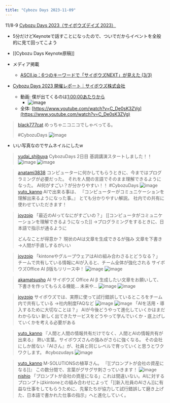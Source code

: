 ```yaml
---
title: "Cybozu Days 2023-11-09"
---
```


11/8-9 [Cybozu Days 2023（サイボウズデイズ 2023）](https://days.cybozu.co.jp/)
- 5分だけどKeynoteで話すことになったので、ついでだからイベントを全般的に見て回ってこよう
- [[Cybozu Days Keynote原稿]]
- メディア掲載
    - [ASCII.jp：6つのキーワードで「サイボウズNEXT」が見えた (3/3)](https://ascii.jp/elem/000/004/170/4170326/3/)

- [Cybozu Days 2023 開催レポート｜サイボウズ株式会社](https://event.cybozu.co.jp/-/cd2023report/)
    - 動画: 僕が出てくるのは[1:00:00あたりから](https://youtu.be/C_De0sK3ZVg?si=1E-Hz6c76AnURG3C&t=3602)
        - ![image](https://gyazo.com/f18a1a09b872b34aaba499a272a11a19/thumb/1000)
    - 全体: [https://www.youtube.com/watch?v=C_De0sK3ZVg](https://www.youtube.com/watch?v=C_De0sK3ZVg)






> [black777cat](https://twitter.com/black777cat/status/1722449855824715901/photo/1) めっちゃニコニコでしゃべってる。
>
>  #CybozuDays
>  ![image](https://gyazo.com/f19a2953157d12ec0bbbbc77ced05ba2/thumb/1000)
- いい写真なのでサムネイルにしたw

> [yudai_shibuya](https://twitter.com/yudai_shibuya/status/1722437104842727803/photo/1) CybozuDays 2日目
>  基調講演スタートしました！！
>  ![image](https://pbs.twimg.com/media/F-dTaCebwAAb9yS?format=jpg&name=medium#.png) ![image](https://pbs.twimg.com/media/F-dTaCgbIAAqEHs?format=jpg&name=900x900#.png)

> [anatami3838](https://twitter.com/anatami3838/status/1722449784227938657/photo/1) コンピューターに何かしてもらうときに、今まではプログラミングが必要だった。
>  それを人間の言語でそのまま理解できるようになった。
>  AI何がすごい？が分かりやすい！！
>  #CybozuDays
>  ![image](https://pbs.twimg.com/media/F-de8kUbAAAHEr7?format=jpg&name=medium#.png)
> [yuto_kanno](https://twitter.com/yuto_kanno/status/1722450217054969938/photo/1) AIで出来る事は、
>  『コンピューターがコミュニケーションを理解出来るようになった事。』
>  とても分かりやすい解説。
>  社内での共有に使わせていただきます！

> [joyzojp](https://twitter.com/joyzojp/status/1722449878293598676) 「最近のAIってなにがすごいの？」
>  [[コンピュータがコミュニケーションを理解できるようになった]]
>  →プログラミングをするときに、日本語で指示が通るように
>
>  どんなことが得意か？
>  現状のAIは文章を生成できるが強み
>  文章を下書き→人間が手直しするがいい

> [joyzojp](https://twitter.com/joyzojp/status/1722450436345741760/photo/1) 「kintoneやグループウェアはAIの組み合わさるとどうなる？」
>  チームで共有している情報にAIが入ると、チーム全体が強化される
>  サイボウズOffice AI β版もリリース中！
>  ![image](https://pbs.twimg.com/media/F-dfidCa4AAF7fH?format=jpg&name=900x900#.png) ![image](https://pbs.twimg.com/media/F-dfidqaIAARuoz?format=jpg&name=900x900#.png)

> [akamatsusho](https://twitter.com/akamatsusho/status/1722450650284613953/photo/1) AI
>  サイボウズ  Office AI β
>  生成したい文章をお願いして、下書きを作ってもらえる機能…
>  未来や…
>  ![image](https://pbs.twimg.com/media/F-dfu-jbQAAy0ag?format=jpg&name=900x900#.png) ![image](https://pbs.twimg.com/media/F-dfu-vbEAAAJb9?format=jpg&name=900x900#.png)

> [joyzojp](https://twitter.com/joyzojp/status/1722451443549168067) サイボウズでは、実際に使って試行錯誤しているところをチーム内で共有している
>  →社内制度FAQなど
>  ![image](https://pbs.twimg.com/media/F-dgdBfbcAAJhAK?format=jpg&name=900x900#.png) ![image](https://pbs.twimg.com/media/F-dgdBKaAAAro0s?format=jpg&name=900x900#.png)
> 「AIを活用・導入するために大切なことは？」
>  AIが今後どうやって進化していくかはまだわからない
>  新しく出てきたサービスをどうやって学んでいくか・底上げしていくかを考える必要がある

> [yuto_kanno](https://twitter.com/yuto_kanno/status/1722451406978949339/photo/1) 『人間と人間の情報共有だけでなく、人間とAIの情報共有が出来る』
>  熱い言葉。サイボウズさんの強みがさらに強くなる。
>  その会社にしか居ない『AIさん』が、社員と同じレベルで育っていくと思うとワクワクします。
>  #cybozudays
>  ![image](https://pbs.twimg.com/media/F-dga6eaYAA4WUt?format=jpg&name=medium#.png)

> [yuto_kanno](https://twitter.com/yuto_kanno/status/1722456261265097009/photo/1) M-SOLUTIONSの植草さん。
>  『[[プロンプトが会社の資産になる]]』
>  この数分間で、言葉がグサグサ刺さっていきます！
>  ![image](https://pbs.twimg.com/media/F-dk1fhbQAAThhV?format=jpg&name=medium#.png)
> [nishio](https://twitter.com/nishio/status/1722456261265097009/photo/1) 「プロンプトが会社の資産になる」これは間違いない。AIに対するプロンプトはkintoneとの組み合わせによって「[[新入社員のAIさん]]に有益な仕事をしてもらうために、先輩たちが協力して試行錯誤して磨き上げた、日本語で書かれた仕事の指示」へと進化していく。
